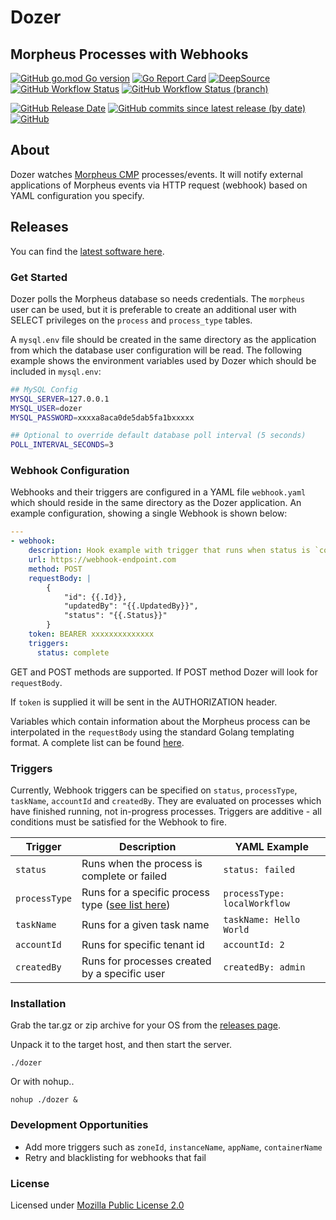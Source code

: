 # Dozer

## Morpheus Processes with Webhooks

[![GitHub go.mod Go version](https://img.shields.io/github/go-mod/go-version/spoonboy-io/dozer?style=flat-square)](https://go.dev/)
[![Go Report Card](https://goreportcard.com/badge/github.com/spoonboy-io/dozer?style=flat-square)](https://goreportcard.com/report/github.com/spoonboy-io/dozer)
[![DeepSource](https://deepsource.io/gh/spoonboy-io/dozer.svg/?label=active+issues&token=uYY_4Kwjq9MnjT7TzykEyv-J)](https://deepsource.io/gh/spoonboy-io/dozer/?ref=repository-badge)
[![GitHub Workflow Status](https://img.shields.io/github/workflow/status/spoonboy-io/dozer/Build?style=flat-square)](https://github.com/spoonboy-io/dozer/actions/workflows/build.yml)
[![GitHub Workflow Status (branch)](https://img.shields.io/github/workflow/status/spoonboy-io/dozer/Unit%20Test/master?label=tests&style=flat-square)](https://github.com/spoonboy-io/dozer/actions/workflows/unit_test.yml)

[![GitHub Release Date](https://img.shields.io/github/release-date/spoonboy-io/dozer?style=flat-square)](https://github.com/spoonboy-io/dozer/releases)
[![GitHub commits since latest release (by date)](https://img.shields.io/github/commits-since/spoonboy-io/dozer/latest?style=flat-square)](https://github.com/spoonboy-io/dozer/commits)
[![GitHub](https://img.shields.io/github/license/spoonboy-io/dozer?label=license&style=flat-square)](LICENSE)

## About

Dozer watches [Morpheus CMP](https://morpheusdata.com) processes/events. 
It will notify external applications of Morpheus events
via HTTP request (webhook) based on YAML configuration you specify.

## Releases

You can find the [latest software here](https://github.com/spoonboy-io/dozer/releases/latest).

### Get Started

Dozer polls the Morpheus database so needs credentials. The `morpheus` user can be used, but it is preferable to 
create an additional user with SELECT privileges on the `process` and `process_type` tables.

A `mysql.env` file should be created in the same directory as the application from which the database user configuration
will be read. The following example shows the environment variables used by Dozer which should be included in `mysql.env`:

```bash
## MySQL Config
MYSQL_SERVER=127.0.0.1
MYSQL_USER=dozer
MYSQL_PASSWORD=xxxxa8aca0de5dab5fa1bxxxxx

## Optional to override default database poll interval (5 seconds)
POLL_INTERVAL_SECONDS=3
```

### Webhook Configuration

Webhooks and their triggers are configured in a YAML file `webhook.yaml` which should reside in the same directory
as the Dozer application. An example configuration, showing a single Webhook is shown below:

```YAML
---
- webhook:
    description: Hook example with trigger that runs when status is `complete`
    url: https://webhook-endpoint.com
    method: POST
    requestBody: |
        {
            "id": {{.Id}},
            "updatedBy": "{{.UpdatedBy}}",
            "status": "{{.Status}}"
        }
    token: BEARER xxxxxxxxxxxxxx
    triggers:
      status: complete
```
GET and POST methods are supported. If POST method Dozer will look for `requestBody`.

If `token` is supplied it will be sent in the AUTHORIZATION header.

Variables which contain information about the Morpheus process can be interpolated in the `requestBody` using the standard Golang
templating format. A complete list can be found [here](https://github.com/spoonboy-io/dozer/blob/master/internal/hook/send.go#L15).

### Triggers

Currently, Webhook triggers can be specified on `status`, `processType`, `taskName`, `accountId` and `createdBy`. They are 
evaluated on processes which have finished running, not in-progress processes. Triggers are additive - all conditions must 
be satisfied for the Webhook to fire.

| Trigger 	        | Description 	                                            | YAML Example                  |
|---------	        |-------------	                                            | ---------	                    |
| `status`          | Runs when the process is complete or failed       	    | `status: failed`              |
| `processType`     | Runs for a specific process type ([see list here](https://github.com/spoonboy-io/dozer/blob/master/internal/morpheus/processType.go#L11))       | `processType: localWorkflow`  |
| `taskName`        | Runs for a given task name            	                | `taskName: Hello World`       |
| `accountId`       | Runs for specific tenant id           	                | `accountId: 2`        	    |
| `createdBy`       | Runs for processes created by a specific user            	| `createdBy: admin`        	|


### Installation
Grab the tar.gz or zip archive for your OS from the [releases page](https://github.com/spoonboy-io/dozer/releases/latest).

Unpack it to the target host, and then start the server.

```
./dozer
```

Or with nohup..

```
nohup ./dozer &
```

### Development Opportunities

- Add more triggers such as `zoneId`, `instanceName`, `appName`, `containerName`
- Retry and blacklisting for webhooks that fail

### License
Licensed under [Mozilla Public License 2.0](LICENSE)
